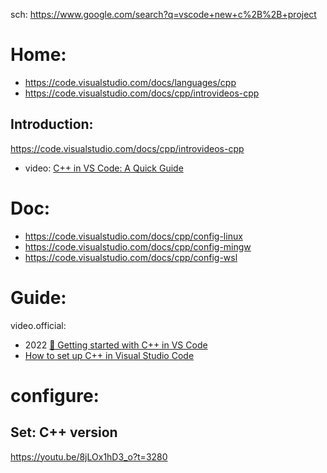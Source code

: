 sch: https://www.google.com/search?q=vscode+new+c%2B%2B+project

# Home:
- https://code.visualstudio.com/docs/languages/cpp
- https://code.visualstudio.com/docs/cpp/introvideos-cpp

## Introduction:
https://code.visualstudio.com/docs/cpp/introvideos-cpp
- video: [C++ in VS Code: A Quick Guide](https://youtu.be/qeEcV6u1kV4)

# Doc:
- https://code.visualstudio.com/docs/cpp/config-linux
- https://code.visualstudio.com/docs/cpp/config-mingw
- https://code.visualstudio.com/docs/cpp/config-wsl

# Guide:
video.official:
- 2022 [🔴 Getting started with C++ in VS Code](https://youtu.be/dSGW-DLMnUc)
- [How to set up C++ in Visual Studio Code](https://youtu.be/DMWD7wfhgNY)

# configure:
## Set: C++ version
https://youtu.be/8jLOx1hD3_o?t=3280
